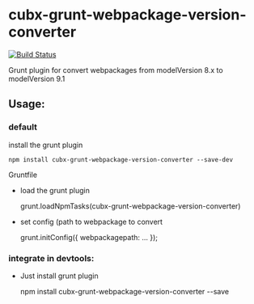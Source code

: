 # cubx-grunt-webpackage-version-converter

[![Build Status](https://travis-ci.org/cubbles/cubx-webpackage-version-converter.svg?branch=master)](https://travis-ci.org/cubbles/cubx-webpackage-version-converter.svg?branch=master)

Grunt plugin for convert webpackages from modelVersion 8.x to modelVersion 9.1
 
## Usage:

### default

install the grunt plugin 
    
    npm install cubx-grunt-webpackage-version-converter --save-dev

Gruntfile

* load the grunt plugin
    
    
    grunt.loadNpmTasks(cubx-grunt-webpackage-version-converter)
        
* set config (path to webpackage to convert 
    
        
    grunt.initConfig({
       webpackagepath: ...
    });

 
### integrate in devtools: 
* Just install grunt plugin
  
  
    npm install cubx-grunt-webpackage-version-converter --save
 

